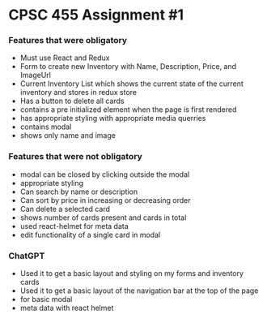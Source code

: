 # CPSC 455 Assignment #1

### Features that were obligatory

* Must use React and Redux
* Form to create new Inventory with Name, Description, Price, and ImageUrl
* Current Inventory List which shows the current state of the current inventory and stores in redux store
* Has a button to delete all cards
* contains a pre initialized element when the page is first rendered
* has appropriate styling with appropriate media querries
* contains modal
* shows only name and image

### Features that were not obligatory

* modal can be closed by clicking outside the modal
* appropriate styling
* Can search by name or description
* Can sort by price in increasing or decreasing order
* Can delete a selected card
* shows number of cards present and cards in total
* used react-helmet for meta data
* edit functionality of a single card in modal

### ChatGPT

* Used it to get a basic layout and styling on my forms and inventory cards
* Used it to get a basic layout of the navigation bar at the top of the page
* for basic modal
* meta data with react helmet